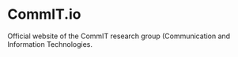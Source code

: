 # CommIT.io
Official website of the CommIT research group (Communication and Information Technologies.
